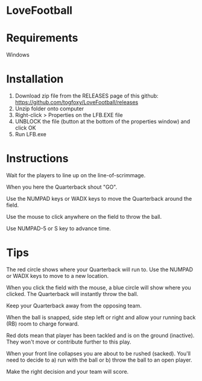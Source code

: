 # LoveFootball

Requirements
============

Windows

Installation
============

1. Download zip file from the RELEASES page of this github: 
    https://github.com/togfoxy/LoveFootball/releases
2. Unzip folder onto computer
3. Right-click > Properties on the LFB.EXE file 
4. UNBLOCK the file (button at the bottom of the properties window) and click OK
5. Run LFB.exe

Instructions
============

Wait for the players to line up on the line-of-scrimmage.

When you here the Quarterback shout "GO".

Use the NUMPAD keys or WADX keys to move the Quarterback around the field.

Use the mouse to click anywhere on the field to throw the ball.

Use NUMPAD-5 or S key to advance time.


Tips
====

The red circle shows where your Quarterback will run to. Use the NUMPAD or WADX keys to move to a new location.

When you click the field with the mouse, a blue circle will show where you clicked. The Quarterback will instantly throw the ball.

Keep your Quarterback away from the opposing team.

When the ball is snapped, side step left or right and allow your running back (RB) room to charge forward.

Red dots mean that player has been tackled and is on the ground (inactive). They won't move or contribute further to this play.

When your front line collapses you are about to be rushed (sacked). You'll need to decide to a) run with the ball or b) throw the ball to an open player.

Make the right decision and your team will score.




